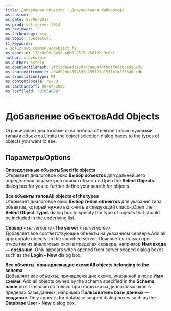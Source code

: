 ```yaml
---
title: Добавление объектов | Документация Майкрософт
ms.custom: ''
ms.date: 03/06/2017
ms.prod: sql-server-2014
ms.reviewer: ''
ms.technology: ssms
ms.topic: conceptual
f1_keywords:
- sql12.swb.common.addobject.f1
ms.assetid: 17ac0e99-8490-46b0-8515-e5012bc9e0cf
author: stevestein
ms.author: sstein
ms.openlocfilehash: 2ff53da64d7a3d7dcaa04f4f06ff0da8ced201d5
ms.sourcegitcommit: ad4d92dce894592a259721a1571b1d8736abacdb
ms.translationtype: MT
ms.contentlocale: ru-RU
ms.lasthandoff: 08/04/2020
ms.locfileid: "87654029"
---
```

# <a name="add-objects"></a><span data-ttu-id="4f47f-102">Добавление объектов</span><span class="sxs-lookup"><span data-stu-id="4f47f-102">Add Objects</span></span>
  <span data-ttu-id="4f47f-103">Ограничивает диалоговые окна выбора объектов только нужными типами объектов.</span><span class="sxs-lookup"><span data-stu-id="4f47f-103">Limits the object selection dialog boxes to the types of objects you want to see.</span></span>  
  
## <a name="options"></a><span data-ttu-id="4f47f-104">Параметры</span><span class="sxs-lookup"><span data-stu-id="4f47f-104">Options</span></span>  
 <span data-ttu-id="4f47f-105">**Определенные объекты**</span><span class="sxs-lookup"><span data-stu-id="4f47f-105">**Specific objects**</span></span>  
 <span data-ttu-id="4f47f-106">Открывает диалоговое окно **Выбор объектов** для дальнейшего определения параметров поиска объектов.</span><span class="sxs-lookup"><span data-stu-id="4f47f-106">Open the **Select Objects** dialog box for you to further define your search for objects.</span></span>  
  
 <span data-ttu-id="4f47f-107">**Все объекты типов**</span><span class="sxs-lookup"><span data-stu-id="4f47f-107">**All objects of the types**</span></span>  
 <span data-ttu-id="4f47f-108">Открывает диалоговое окно **Выбор типов объектов** для указания типа объектов, который нужно включить в следующий список.</span><span class="sxs-lookup"><span data-stu-id="4f47f-108">Open the **Select Object Types** dialog box to specify the type of objects that should be included in the underlying list.</span></span>  
  
 <span data-ttu-id="4f47f-109">**Сервер**  _\<servername>_</span><span class="sxs-lookup"><span data-stu-id="4f47f-109">**The server**  _\<servername>_</span></span>  
 <span data-ttu-id="4f47f-110">Добавляет все соответствующие объекты на указанном сервере.</span><span class="sxs-lookup"><span data-stu-id="4f47f-110">Add all appropriate objects on the specified server.</span></span> <span data-ttu-id="4f47f-111">Появляется только при открытии из диалоговых окон в пределах сервера, например **Имя входа — создание** .</span><span class="sxs-lookup"><span data-stu-id="4f47f-111">Only appears when opened from server scoped dialog boxes such as the **Login - New** dialog box.</span></span>  
  
 <span data-ttu-id="4f47f-112">**Все объекты, принадлежащие схеме**</span><span class="sxs-lookup"><span data-stu-id="4f47f-112">**All objects belonging to the schema**</span></span>  
 <span data-ttu-id="4f47f-113">Добавляет все объекты, принадлежащие схеме, указанной в поле **Имя схемы** .</span><span class="sxs-lookup"><span data-stu-id="4f47f-113">Add all objects owned by the schema specified in the **Schema name** box.</span></span> <span data-ttu-id="4f47f-114">Появляется только при открытии из диалоговых окон в пределах базы данных, например **Пользователь базы данных — создание** .</span><span class="sxs-lookup"><span data-stu-id="4f47f-114">Only appears for database scoped dialog boxes such as the **Database User - New** dialog box.</span></span>  
  
  
